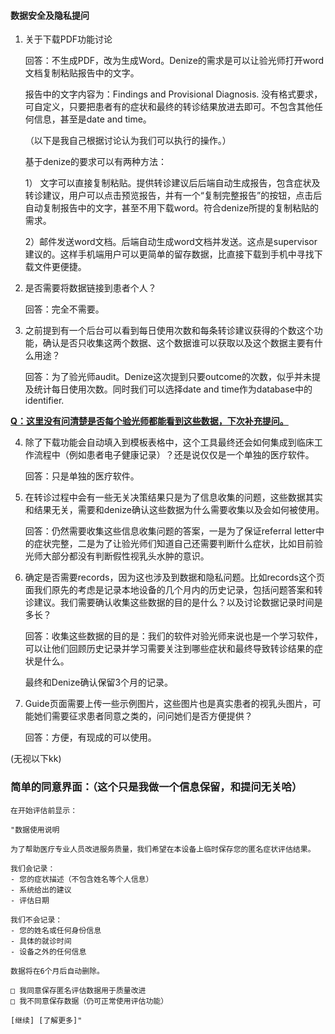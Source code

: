 #### 数据安全及隐私提问

1. 关于下载PDF功能讨论

   回答：不生成PDF，改为生成Word。Denize的需求是可以让验光师打开word文档复制粘贴报告中的文字。

   报告中的文字内容为：Findings and Provisional Diagnosis. 没有格式要求，可自定义，只要把患者有的症状和最终的转诊结果放进去即可。不包含其他任何信息，甚至是date and time。

   （以下是我自己根据讨论认为我们可以执行的操作。）

   基于denize的要求可以有两种方法：

   1） 文字可以直接复制粘贴。提供转诊建议后后端自动生成报告，包含症状及转诊建议，用户可以点击预览报告，并有一个“复制完整报告”的按钮，点击后自动复制报告中的文字，甚至不用下载word。符合denize所提的复制粘贴的需求。

   2）邮件发送word文档。后端自动生成word文档并发送。这点是supervisor建议的。这样手机端用户可以更简单的留存数据，比直接下载到手机中寻找下载文件更便捷。

2. 是否需要将数据链接到患者个人？

   回答：完全不需要。

3. 之前提到有一个后台可以看到每日使用次数和每条转诊建议获得的个数这个功能，确认是否只收集这两个数据、这个数据谁可以获取以及这个数据主要有什么用途？

   回答：为了验光师audit。Denize这次提到只要outcome的次数，似乎并未提及统计每日使用次数。同时我们可以选择date and time作为database中的identifier.

​	**<u>Q：这里没有问清楚是否每个验光师都能看到这些数据，下次补充提问。</u>**

4. 除了下载功能会自动填入到模板表格中，这个工具最终还会如何集成到临床工作流程中（例如患者电子健康记录）？还是说仅仅是一个单独的医疗软件。

   回答：只是单独的医疗软件。

5. 在转诊过程中会有一些无关决策结果只是为了信息收集的问题，这些数据其实和结果无关，需要和denize确认这些数据为什么需要收集以及会如何被使用。

   回答：仍然需要收集这些信息收集问题的答案，一是为了保证referral letter中的症状完整，二是为了让验光师们知道自己还需要判断什么症状，比如目前验光师大部分都没有判断假性视乳头水肿的意识。

6. 确定是否需要records，因为这也涉及到数据和隐私问题。比如records这个页面我们原先的考虑是记录本地设备的几个月内的历史记录，包括问题答案和转诊建议。我们需要确认收集这些数据的目的是什么？以及讨论数据记录时间是多长？

   回答：收集这些数据的目的是：我们的软件对验光师来说也是一个学习软件，可以让他们回顾历史记录并学习需要关注到哪些症状和最终导致转诊结果的症状是什么。

   最终和Denize确认保留3个月的记录。

7. Guide页面需要上传一些示例图片，这些图片也是真实患者的视乳头图片，可能她们需要征求患者同意之类的，问问她们是否方便提供？

   回答：方便，有现成的可以使用。





(无视以下kk)

### **简单的同意界面：**（这个只是我做一个信息保留，和提问无关哈）

```
在开始评估前显示：

"数据使用说明

为了帮助医疗专业人员改进服务质量，我们希望在本设备上临时保存您的匿名症状评估结果。

我们会记录：
- 您的症状描述（不包含姓名等个人信息）
- 系统给出的建议
- 评估日期

我们不会记录：
- 您的姓名或任何身份信息
- 具体的就诊时间
- 设备之外的任何信息

数据将在6个月后自动删除。

□ 我同意保存匿名评估数据用于质量改进
□ 我不同意保存数据（仍可正常使用评估功能）

[继续] [了解更多]"
```